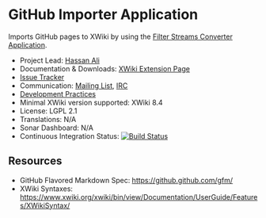 # GitHub Importer Application

Imports GitHub pages to XWiki by using the [Filter Streams Converter Application](https://extensions.xwiki.org/xwiki/bin/view/Extension/Filter%20Application).

* Project Lead: [Hassan Ali](https://www.xwiki.org/xwiki/bin/view/XWiki/haxsen)
* Documentation & Downloads: [XWiki Extension Page](https://extensions.xwiki.org/xwiki/bin/view/Extension/GitHub%20Importer%20Application/)
* [Issue Tracker](https://jira.xwiki.org/projects/GHIMPORT)
* Communication: [Mailing List](http://dev.xwiki.org/xwiki/bin/view/Community/MailingLists), [IRC](http://dev.xwiki.org/xwiki/bin/view/Community/IRC)
* [Development Practices](http://dev.xwiki.org)
* Minimal XWiki version supported: XWiki 8.4
* License: LGPL 2.1
* Translations: N/A
* Sonar Dashboard: N/A
* Continuous Integration Status: [![Build Status](https://ci.xwiki.org/view/Contrib/job/XWiki%20Contrib/job/application-github-importer/job/master/badge/icon)](https://ci.xwiki.org/view/Contrib/job/XWiki%20Contrib/job/application-github-importer/job/master/)

## Resources
* GitHub Flavored Markdown Spec: https://github.github.com/gfm/
* XWiki Syntaxes: https://www.xwiki.org/xwiki/bin/view/Documentation/UserGuide/Features/XWikiSyntax/